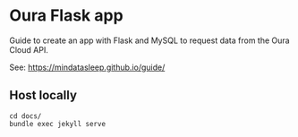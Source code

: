 # Oura Flask app

Guide to create an app with Flask and MySQL to request data from the Oura Cloud API.

See: https://mindatasleep.github.io/guide/


## Host locally
```
cd docs/
bundle exec jekyll serve
```
